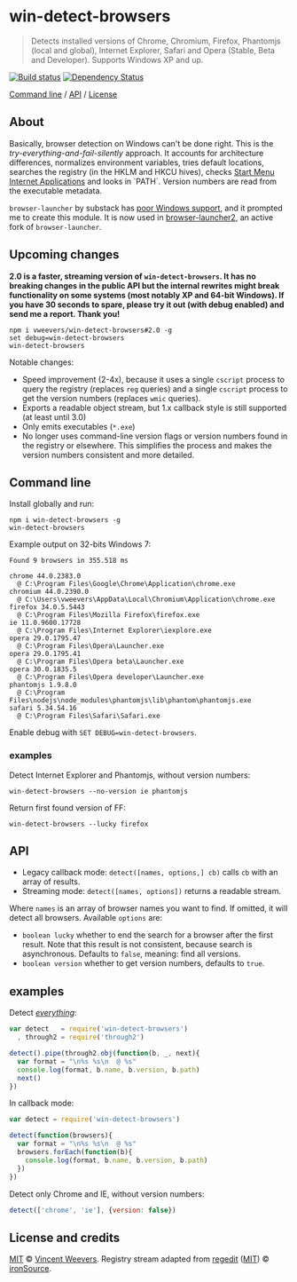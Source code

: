 # win-detect-browsers

> Detects installed versions of Chrome, Chromium, Firefox, Phantomjs (local and global), Internet Explorer, Safari and Opera (Stable, Beta and Developer). Supports Windows XP and up.

[![Build status](https://img.shields.io/appveyor/ci/vweevers/win-detect-browsers.svg?style=flat-square)](https://ci.appveyor.com/project/vweevers/win-detect-browsers) [![Dependency Status](https://img.shields.io/david/vweevers/win-detect-browsers.svg?style=flat-square)](https://david-dm.org/vweevers/win-detect-browsers)

[Command line](#command-line) / [API](#api) / [License](#license)

## About

Basically, browser detection on Windows can't be done right. This is the *try-everything-and-fail-silently* approach. It accounts for architecture differences, normalizes environment variables, tries default locations, searches the registry (in the HKLM and HKCU hives), checks [Start Menu Internet Applications](http://msdn.microsoft.com/en-us/library/windows/desktop/dd203067(v=vs.85).aspx) and looks in `PATH`. Version numbers are read from the executable metadata.

`browser-launcher` by substack has [poor Windows support](https://github.com/substack/browser-launcher/issues/7), and it prompted me to create this module. It is now used in [browser-launcher2](https://github.com/benderjs/browser-launcher2), an active fork of `browser-launcher`.

## Upcoming changes

**2.0 is a faster, streaming version of `win-detect-browsers`. It has no breaking changes in the public API but the internal rewrites might break functionality on some systems (most notably XP and 64-bit Windows). If you have 30 seconds to spare, please try it out (with debug enabled) and send me a report. Thank you!**

    npm i vweevers/win-detect-browsers#2.0 -g
    set debug=win-detect-browsers
    win-detect-browsers

Notable changes:

- Speed improvement (2-4x), because it uses a single `cscript` process to query the registry (replaces `reg` queries) and a single `cscript` process to get the version numbers (replaces `wmic` queries).
- Exports a readable object stream, but 1.x callback style is still supported (at least until 3.0)
- Only emits executables (`*.exe`)
- No longer uses command-line version flags or version numbers found in the registry or elsewhere. This simplifies the process and makes the version numbers consistent and more detailed.

## Command line

Install globally and run:

    npm i win-detect-browsers -g
    win-detect-browsers

Example output on 32-bits Windows 7:

    Found 9 browsers in 355.518 ms
    
    chrome 44.0.2383.0
      @ C:\Program Files\Google\Chrome\Application\chrome.exe
    chromium 44.0.2390.0
      @ C:\Users\vweevers\AppData\Local\Chromium\Application\chrome.exe
    firefox 34.0.5.5443
      @ C:\Program Files\Mozilla Firefox\firefox.exe
    ie 11.0.9600.17728
      @ C:\Program Files\Internet Explorer\iexplore.exe
    opera 29.0.1795.47
      @ C:\Program Files\Opera\Launcher.exe
    opera 29.0.1795.41
      @ C:\Program Files\Opera beta\Launcher.exe
    opera 30.0.1835.5
      @ C:\Program Files\Opera developer\Launcher.exe
    phantomjs 1.9.8.0
      @ C:\Program Files\nodejs\node_modules\phantomjs\lib\phantom\phantomjs.exe
    safari 5.34.54.16
      @ C:\Program Files\Safari\Safari.exe

Enable debug with `SET DEBUG=win-detect-browsers`.

### examples

Detect Internet Explorer and Phantomjs, without version numbers:

    win-detect-browsers --no-version ie phantomjs

Return first found version of FF:

    win-detect-browsers --lucky firefox

## API

- Legacy callback mode: `detect([names, options,] cb)` calls `cb` with an array of results.
- Streaming mode: `detect([names, options])` returns a readable stream.

Where `names` is an array of browser names you want to find. If omitted, it will detect all browsers. Available `options` are:

- `boolean lucky` whether to end the search for a browser after the first result. Note that this result is not consistent, because search is asynchronous. Defaults to `false`, meaning: find all versions.
- `boolean version` whether to get version numbers, defaults to `true`.

## examples

Detect *[everything](http://youtu.be/k1yvvNvlXtg)*:

```js
var detect   = require('win-detect-browsers')
  , through2 = require('through2')

detect().pipe(through2.obj(function(b, _, next){
  var format = "\n%s %s\n  @ %s"
  console.log(format, b.name, b.version, b.path)
  next()
})

```

In callback mode:

```js
var detect = require('win-detect-browsers')

detect(function(browsers){
  var format = "\n%s %s\n  @ %s"
  browsers.forEach(function(b){
    console.log(format, b.name, b.version, b.path)
  })
})

```

Detect only Chrome and IE, without version numbers:

```js
detect(['chrome', 'ie'], {version: false})
```

## License and credits

[MIT](http://opensource.org/licenses/MIT) © [Vincent Weevers](http://vincentweevers.nl). Registry stream adapted from [regedit](https://www.npmjs.com/package/regedit) ([MIT](http://opensource.org/licenses/MIT)) © [ironSource](http://www.ironsrc.com/).
